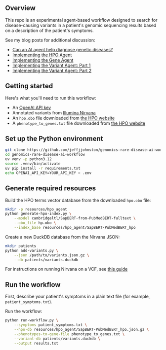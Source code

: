 ## Overview

This repo is an experimental agent-based workflow designed to search for disease-causing variants in a patient's genomic sequencing results based on a description of the patient's symptoms. 

See my blog posts for additional discussion:

- [Can an AI agent help diagnose genetic diseases?](https://jeffjjohnston.github.io/2025/07/20/genomics-ai-agent/)
- [Implementing the HPO Agent](https://jeffjjohnston.github.io/2025/08/07/hpo-agent/)
- [Implementing the Gene Agent](https://jeffjjohnston.github.io/2025/08/18/gene-agent/)
- [Implementing the Variant Agent: Part 1](https://jeffjjohnston.github.io/2025/08/24/variant-agent-part-1/)
- [Implementing the Variant Agent: Part 2](https://jeffjjohnston.github.io/2025/09/01/variant-agent-part-2/)

## Getting started

Here's what you'll need to run this workflow:

- An [OpenAI API key](https://platform.openai.com/docs/libraries#create-and-export-an-api-key)
- Annotated variants from [Illumina Nirvana](https://illumina.github.io/NirvanaDocumentation/3.18/)
- An `hpo.obo` file downloaded from [the HPO website](https://hpo.jax.org/data/ontology)
- A `phenotype_to_genes.txt` file downloaded from [the HPO website](https://hpo.jax.org/data/annotations)

## Set up the Python environment

```bash
git clone https://github.com/jeffjjohnston/genomics-rare-disease-ai-workflow.git
cd genomics-rare-disease-ai-workflow
uv venv -p python3.12
source .venv/bin/activate
uv pip install -r requirements.txt
echo OPENAI_API_KEY=YOUR_API_KEY > .env
```

## Generate required resources

Build the HPO terms vector database from the downloaded `hpo.obo` file:

```bash
mkdir -p resources/hpo_agent
python generate-hpo-index.py \
    --model cambridgeltl/SapBERT-from-PubMedBERT-fulltext \
    --obo_file hp.obo \
    --index_base resources/hpo_agent/SapBERT-PubMedBERT_hpo
```

Create a new DuckDB database from the Nirvana JSON:

```bash
mkdir patients
python add-variants.py \
    --json /path/to/variants.json.gz \
    --db patients/variants.duckdb
```

For instructions on running Nirvana on a VCF, see [this guide](Nirvana_guide.md)

## Run the workflow

First, describe your patient's symptoms in a plain text file (for example, `patient_symptoms.txt`).

Run the workflow:

```bash
python run-workflow.py \
    --symptoms patient_symptoms.txt \
    --hpo-db resources/hpo_agent/SapBERT-PubMedBERT_hpo.json.gz \
    --phenotypes-to-gene-file phenotype_to_genes.txt \
    --variant-db patients/variants.duckdb \
    --output results.txt
```
